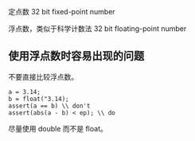 
定点数
32 bit fixed-point number

浮点数，类似于科学计数法
32 bit floating-point number

## 使用浮点数时容易出现的问题

不要直接比较浮点数。
```
a = 3.14;
b = float("3.14);
assert(a == b) \\ don't
assert(abs(a - b) < ep); \\ do
```

尽量使用 double 而不是 float。

